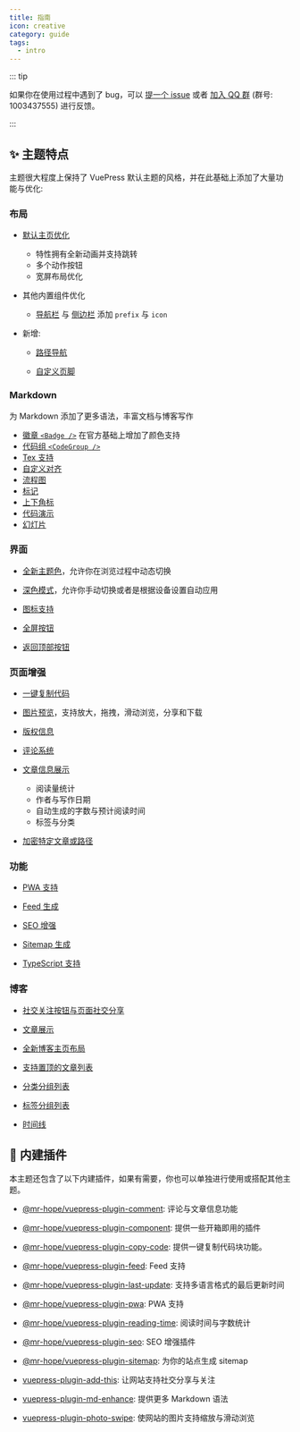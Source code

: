 ```yaml
---
title: 指南
icon: creative
category: guide
tags:
  - intro
---
```


::: tip

如果你在使用过程中遇到了 bug，可以 [提一个 issue](https://github.com/vuepress-theme-hope/vuepress-theme-hope/issues) 或者 [加入 QQ 群](https://jq.qq.com/?_wv=1027&k=rATJyxGK) (群号: 1003437555) 进行反馈。

:::

## ✨ 主题特点

主题很大程度上保持了 VuePress 默认主题的风格，并在此基础上添加了大量功能与优化:

<!-- more -->

### 布局

- [默认主页优化](layout/home.md)

  - 特性拥有全新动画并支持跳转
  - 多个动作按钮
  - 宽屏布局优化

- 其他内置组件优化

  - [导航栏](layout/navbar.md) 与 [侧边栏](layout/sidebar.md) 添加 `prefix` 与 `icon`

- 新增:

  - [路径导航](layout/page.md#路径导航)

  - [自定义页脚](layout/page.md#页脚支持)

### Markdown

为 Markdown 添加了更多语法，丰富文档与博客写作

- [徽章 `<Badge />`](markdown/components.md#badge) 在官方基础上增加了颜色支持
- [代码组 `<CodeGroup />`](markdown/components.md#codegroup-codegroupitem)
- [Tex 支持](markdown/tex.md)
- [自定义对齐](markdown/align.md)
- [流程图](markdown/flowchart.md)
- [标记](markdown/mark.md)
- [上下角标](markdown/sup-sub.md)
- [代码演示](markdown/demo.md)
- [幻灯片](markdown/presentation.md)

### 界面

- [全新主题色](interface/theme-color.md)，允许你在浏览过程中动态切换

- [深色模式](interface/darkmode.md)，允许你手动切换或者是根据设备设置自动应用

- [图标支持](interface/icon.md)

- [全屏按钮](interface/others.md#全屏按钮)

- [返回顶部按钮](interface/others.md#返回顶部按钮)

### 页面增强

- [一键复制代码](feature/copy-code.md)

- [图片预览](feature/photo-swipe.md)，支持放大，拖拽，滑动浏览，分享和下载

- [版权信息](feature/copyright.md)

- [评论系统](feature/comment.md)

- [文章信息展示](feature/page-info.md)

  - 阅读量统计
  - 作者与写作日期
  - 自动生成的字数与预计阅读时间
  - 标签与分类

- [加密特定文章或路径](feature/encrypt.md)

### 功能

- [PWA 支持](feature/pwa.md)

- [Feed 生成](feature/feed.md)

- [SEO 增强](feature/seo.md)

- [Sitemap 生成](feature/sitemap.md)

- [TypeScript 支持](feature/typescript.md)

### 博客

- [社交关注按钮与页面社交分享](https://vuepress-theme-hope.github.io/add-this/zh/)

- [文章展示](blog/blog.md)

- [全新博客主页布局](blog/home.md)

- [支持置顶的文章列表](blog/blog.md#文章)

- [分类分组列表](blog/blog.md#分类)

- [标签分组列表](blog/blog.md#标签)

- [时间线](blog/blog.md#时间线)

## 🧩 内建插件

本主题还包含了以下内建插件，如果有需要，你也可以单独进行使用或搭配其他主题。

- [@mr-hope/vuepress-plugin-comment][comment]: 评论与文章信息功能

- [@mr-hope/vuepress-plugin-component][component]: 提供一些开箱即用的插件

- [@mr-hope/vuepress-plugin-copy-code][copy-code]: 提供一键复制代码块功能。

- [@mr-hope/vuepress-plugin-feed][feed]: Feed 支持

- [@mr-hope/vuepress-plugin-last-update][last-update]: 支持多语言格式的最后更新时间

- [@mr-hope/vuepress-plugin-pwa][pwa]: PWA 支持

- [@mr-hope/vuepress-plugin-reading-time][reading-time]: 阅读时间与字数统计

- [@mr-hope/vuepress-plugin-seo][seo]: SEO 增强插件

- [@mr-hope/vuepress-plugin-sitemap][sitemap]: 为你的站点生成 sitemap

- [vuepress-plugin-add-this][add-this]: 让网站支持社交分享与关注

- [vuepress-plugin-md-enhance][md-enhance]: 提供更多 Markdown 语法

- [vuepress-plugin-photo-swipe][photo-swipe]: 使网站的图片支持缩放与滑动浏览

[add-this]: https://vuepress-theme-hope.github.io/add-this/zh/
[comment]: https://vuepress-theme-hope.github.io/comment/zh/
[component]: https://github.com/vuepress-theme-hope/vuepress-theme-hope/blob/v1/packages/components/readme.md#使用
[copy-code]: https://vuepress-theme-hope.github.io/copy-code/zh/
[feed]: https://vuepress-theme-hope.github.io/feed/zh/
[last-update]: https://vuepress-theme-hope.github.io/last-update/zh/
[md-enhance]: https://vuepress-theme-hope.github.io/md-enhance/zh/
[photo-swipe]: https://vuepress-theme-hope.github.io/photo-swipe/zh/
[pwa]: https://vuepress-theme-hope.github.io/pwa/zh/
[reading-time]: https://vuepress-theme-hope.github.io/reading-time/zh/
[seo]: https://vuepress-theme-hope.github.io/seo/zh/
[sitemap]: https://vuepress-theme-hope.github.io/sitemap/zh/
